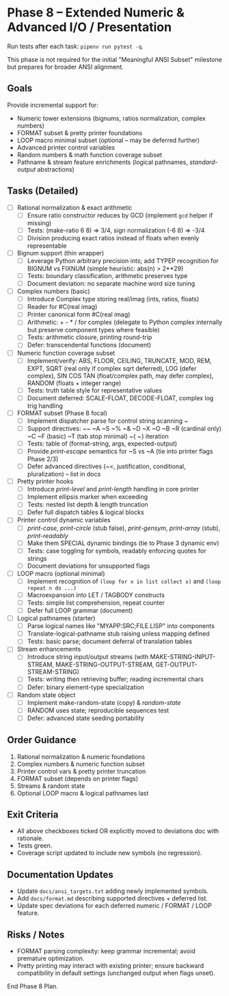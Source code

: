 # Phase 8 – Extended Numeric & Advanced I/O / Presentation

Run tests after each task: `pipenv run pytest -q`.

This phase is not required for the initial "Meaningful ANSI Subset" milestone but prepares for broader ANSI alignment.

## Goals
Provide incremental support for:
- Numeric tower extensions (bignums, ratios normalization, complex numbers)
- FORMAT subset & pretty printer foundations
- LOOP macro minimal subset (optional – may be deferred further)
- Advanced printer control variables
- Random numbers & math function coverage subset
- Pathname & stream feature enrichments (logical pathnames, *standard-output* abstractions)

## Tasks (Detailed)

- [ ] Rational normalization & exact arithmetic
  - [ ] Ensure ratio constructor reduces by GCD (implement `gcd` helper if missing)
  - [ ] Tests: (make-ratio 6 8) => 3/4, sign normalization (-6 8) => -3/4
  - [ ] Division producing exact ratios instead of floats when evenly representable

- [ ] Bignum support (thin wrapper)
  - [ ] Leverage Python arbitrary precision ints; add TYPEP recognition for BIGNUM vs FIXNUM (simple heuristic: abs(n) > 2**29)
  - [ ] Tests: boundary classification, arithmetic preserves type
  - [ ] Document deviation: no separate machine word size tuning

- [ ] Complex numbers (basic)
  - [ ] Introduce Complex type storing real/imag (ints, ratios, floats)
  - [ ] Reader for #C(real imag)
  - [ ] Printer canonical form #C(real imag)
  - [ ] Arithmetic: + - * / for complex (delegate to Python complex internally but preserve component types where feasible)
  - [ ] Tests: arithmetic closure, printing round-trip
  - [ ] Defer: transcendental functions (document)

- [ ] Numeric function coverage subset
  - [ ] Implement/verify: ABS, FLOOR, CEILING, TRUNCATE, MOD, REM, EXPT, SQRT (real only if complex sqrt deferred), LOG (defer complex), SIN COS TAN (float/complex path, may defer complex), RANDOM (floats + integer range)
  - [ ] Tests: truth table style for representative values
  - [ ] Document deferred: SCALE-FLOAT, DECODE-FLOAT, complex log trig handling

- [ ] FORMAT subset (Phase 8 focal)
  - [ ] Implement dispatcher parse for control string scanning ~<directive>
  - [ ] Support directives: ~~ ~A ~S ~% ~& ~D ~X ~O ~B ~R (cardinal only) ~C ~F (basic) ~T (tab stop minimal) ~{ ~} iteration
  - [ ] Tests: table of (format-string, args, expected-output)
  - [ ] Provide *print-escape* semantics for ~S vs ~A (tie into printer flags Phase 2/3)
  - [ ] Defer advanced directives (~<, justification, conditional, pluralization) – list in docs

- [ ] Pretty printer hooks
  - [ ] Introduce *print-level* and *print-length* handling in core printer
  - [ ] Implement ellipsis marker when exceeding
  - [ ] Tests: nested list depth & length truncation
  - [ ] Defer full dispatch tables & logical blocks

- [ ] Printer control dynamic variables
  - [ ] *print-case*, *print-circle* (stub false), *print-gensym*, *print-array* (stub), *print-readably*
  - [ ] Make them SPECIAL dynamic bindings (tie to Phase 3 dynamic env)
  - [ ] Tests: case toggling for symbols, readably enforcing quotes for strings
  - [ ] Document deviations for unsupported flags

- [ ] LOOP macro (optional minimal)
  - [ ] Implement recognition of `(loop for x in list collect x)` and `(loop repeat n do ...)`
  - [ ] Macroexpansion into LET / TAGBODY constructs
  - [ ] Tests: simple list comprehension, repeat counter
  - [ ] Defer full LOOP grammar (document)

- [ ] Logical pathnames (starter)
  - [ ] Parse logical names like "MYAPP:SRC;FILE.LISP" into components
  - [ ] Translate-logical-pathname stub raising unless mapping defined
  - [ ] Tests: basic parse; document deferral of translation tables

- [ ] Stream enhancements
  - [ ] Introduce string input/output streams (with MAKE-STRING-INPUT-STREAM, MAKE-STRING-OUTPUT-STREAM, GET-OUTPUT-STREAM-STRING)
  - [ ] Tests: writing then retrieving buffer; reading incremental chars
  - [ ] Defer: binary element-type specialization

- [ ] Random state object
  - [ ] Implement make-random-state (copy) & *random-state*
  - [ ] RANDOM uses state; reproducible sequences test
  - [ ] Defer: advanced state seeding portability

## Order Guidance
1. Rational normalization & numeric foundations
2. Complex numbers & numeric function subset
3. Printer control vars & pretty printer truncation
4. FORMAT subset (depends on printer flags)
5. Streams & random state
6. Optional LOOP macro & logical pathnames last

## Exit Criteria
- All above checkboxes ticked OR explicitly moved to deviations doc with rationale.
- Tests green.
- Coverage script updated to include new symbols (no regression).

## Documentation Updates
- Update `docs/ansi_targets.txt` adding newly implemented symbols.
- Add `docs/format.md` describing supported directives + deferred list.
- Update spec deviations for each deferred numeric / FORMAT / LOOP feature.

## Risks / Notes
- FORMAT parsing complexity: keep grammar incremental; avoid premature optimization.
- Pretty printing may interact with existing printer; ensure backward compatibility in default settings (unchanged output when flags unset).

End Phase 8 Plan.
